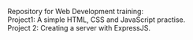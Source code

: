 Repository for Web Development training:  
Project1: A simple HTML, CSS and JavaScript practise.  
Project 2: Creating a server with ExpressJS.  
